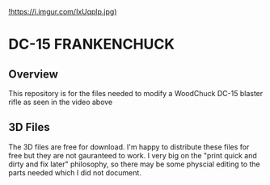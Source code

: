
[!https://i.imgur.com/IxUqplp.jpg)](https://youtu.be/_PuSDQuakGY)
# DC-15 FRANKENCHUCK


## Overview
This repository is for the files needed to modify a WoodChuck DC-15 blaster rifle as seen in the video above

## 3D Files
The 3D files are free for download. I'm happy to distribute these files for free but they are not gauranteed to work.  I very big on the "print quick and dirty and fix later" philosophy, so there may be some physcial editing to the parts needed which I did not document. 

